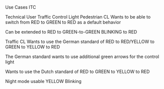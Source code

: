 Use Cases ITC

Technical User Traffic Control Light
Pedestrian CL
Wants to be able to switch from RED to GREEN to RED as a default behavior

Can be extended to RED to GREEN-to-GREEN BLINKING to RED

Traffic CL
Wants to use the German standard of RED to RED/YELLOW to GREEN to YELLOW to RED

The German standard wants to use additional green arrows for the control light


Wants to use the Dutch standard of RED to GREEN to YELLOW to RED

Night mode usable YELLOW Blinking 
